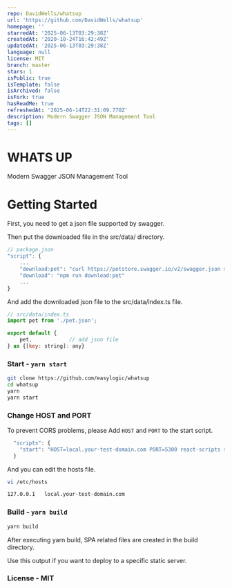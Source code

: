 ```yaml
---
repo: DavidWells/whatsup
url: 'https://github.com/DavidWells/whatsup'
homepage: ''
starredAt: '2025-06-13T03:29:38Z'
createdAt: '2020-10-24T16:42:49Z'
updatedAt: '2025-06-13T03:29:38Z'
language: null
license: MIT
branch: master
stars: 1
isPublic: true
isTemplate: false
isArchived: false
isFork: true
hasReadMe: true
refreshedAt: '2025-06-14T22:31:09.770Z'
description: Modern Swagger JSON Management Tool
tags: []
---
```


# WHATS UP

Modern Swagger JSON Management Tool 


# Getting Started 

First, you need to get a json file supported by swagger.

Then put the downloaded file in the src/data/ directory.

```js
// package.json 
"script": {
    ...
    "download:pet": "curl https://petstore.swagger.io/v2/swagger.json > src/data/pet.json",
    "download": "npm run download:pet"
    ...
}


```

And add the downloaded json file to the src/data/index.ts file.

```js
// src/data/index.ts 
import pet from './pet.json';

export default {
    pet,            // add json file 
} as {[key: string]: any}

```

### Start - `yarn start`


```sh
git clone https://github.com/easylogic/whatsup 
cd whatsup
yarn 
yarn start 
```

### Change HOST and PORT

To prevent CORS problems, please Add `HOST` and `PORT` to the start script.

```js
  "scripts": {
    "start": "HOST=local.your-test-domain.com PORT=5300 react-scripts start --progress",
  }
```

And you can edit the hosts file.

```sh
vi /etc/hosts

127.0.0.1   local.your-test-domain.com 

```

### Build - `yarn build`

```sh
yarn build
```

After executing yarn build, SPA related files are created in the build directory.

Use this output if you want to deploy to a specific static server.

### License - MIT 
